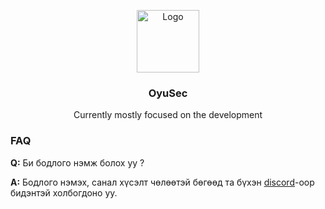 <p align="center">
  <a href="https://github.com/ByamB4/https://github.com/oyusec/oyusec.github.io">
    <img src="public/img/shield.png" alt="Logo" width="100" height="100">
  </a>

  <h3 align="center">OyuSec</h3>

  <p align="center">
    Currently mostly focused on the development
  </p>
</p>

### FAQ

**Q:** Би бодлого нэмж болох уу ?

**A:** Бодлого нэмэх, санал хүсэлт чөлөөтэй бөгөөд та бүхэн [discord](https://discord.com/invite/9fqVFEBAhv)-оор бидэнтэй холбогдоно уу.
